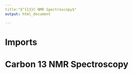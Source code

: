 ```yaml
---
title:"$^{13}C NMR Spectroscopy$"
output: html_document

---
```


# Imports 

# Carbon 13 NMR Spectroscopy
 
